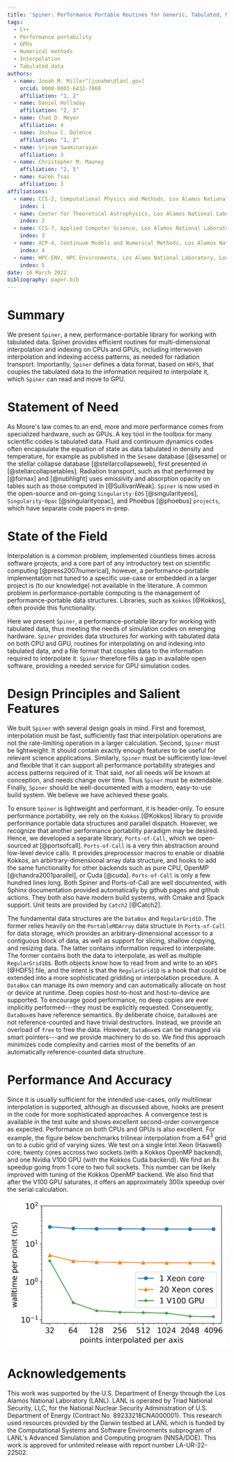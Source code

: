 ```yaml
---
title: 'Spiner: Performance Portable Routines for Generic, Tabulated, Multi-Dimensional Data'
tags:
  - C++
  - Performance portability
  - GPUs
  - Numerical methods
  - Interpolation
  - Tabulated data
authors:
  - name: Jonah M. Miller^[jonahm\@lanl.gov]
    orcid: 0000-0001-6432-7860
    affiliation: "1, 2"
  - name: Daniel Holladay
    affiliation: "2, 3"
  - name: Chad D. Meyer
    affiliation: 4
  - name: Joshua C. Dolence
    affiliation: "1, 2"
  - name: Sriram Swaminarayan
    affiliation: 3
  - name: Christopher M. Mauney
    affiliation: "2, 5"
  - name: Karen Tsai
    affiliation: 3
affiliations:
  - name: CCS-2, Computational Physics and Methods, Los Alamos National Laboratory, Los Alamos, NM
    index: 1
  - name: Center for Theoretical Astrophysics, Los Alamos National Laboratory, Los Alamos, NM
    index: 2
  - name: CCS-7, Applied Computer Science, Los Alamos National Laboratory, Los ALamos, NM
    index: 3
  - name: XCP-4, Continuum Models and Numerical Methods, Los Alamos National Laboratory, Los ALamos, NM
    index: 4
  - name: HPC-ENV, HPC Environments, Los Alamo National Laboratory, Los Alamos, NM
    index: 5
date: 16 March 2022
bibliography: paper.bib
---
```


# Summary

We present `Spiner`, a new, performance-portable library for working
with tabulated data. Spiner provides efficient routines for
multi-dimensional interpolation and indexing on CPUs and GPUs,
including interwoven interpolation and indexing access patterns, as
needed for radiation transport. Importantly, `Spiner` defines a data
format, based on `HDF5`, that couples the tabulated data to the
information required to interpolate it, which `Spiner` can read and move
to GPU.

# Statement of Need

As Moore's law comes to an end, more and more performance comes from
specialized hardware, such as GPUs. A key tool in the toolbox for many
scientific codes is tabulated data. Fluid and continuum dynamics codes
often encapsulate the equation of state as data tabulated in density
and temperature, for example as published in the `Sesame` database
[@sesame] or the stellar collapse database [@stellarcollapseweb],
first presented in [@stellarcollapsetables]. Radiation transport, such
as that performed by [@fornax] and [@nubhlight] uses emissivity and
absorption opacity on tables such as those computed in
[@SullivanWeak]. `Spiner` is now used in the open-source and on-going
`Singularity-EOS` [@singularityeos], `Singularity-Opac`
[@singularityopac], and Phoebus [@phoebus] `projects`, which have
separate code papers in-prep.

# State of the Field

Interpolation is a common problem, implemented countless times across
software projects, and a core part of any introductory text on
scientific computing [@press2007numerical], however, a
performance-portable implementation not tuned to a specific use-case
or embedded in a larger project is (to our knowledge) not available in
the literature. A common problem in performance-portable computing is
the management of performance-portable data structures. Libraries,
such as `Kokkos` [@Kokkos], often provide this functionality.

Here we present `Spiner`, a performance-portable library for working
with tabulated data, thus meeting the needs of simulation codes on
emerging hardware. `Spiner` provides data structures for working with
tabulated data on both CPU and GPU, routines for interpolating on and
indexing into tabulated data, and a file format that couples data to
the information required to interpolate it. `Spiner` therefore fills a
gap in available open software, providing a needed service for GPU
simulation codes.

# Design Principles and Salient Features

We built `Spiner` with several design goals in mind. First and
foremost, interpolation must be fast, sufficiently fast that
interpolation operations are not the rate-limiting operation in a
larger calculation. Second, `Spiner` must be lightweight. It should
contain exactly enough features to be useful for relevant science
applications. Similarly, `Spiner` must be sufficiently low-level and
flexible that it can support all performance portability strategies
and access patterns required of it. That said, not all needs will be
known at conception, and needs change over time. Thus `Spiner` must be
extendable. Finally, `Spiner` should be well-documented with a modern,
easy-to-use build system. We believe we have achieved these goals.

To ensure `Spiner` is lightweight and performant, it is
header-only. To ensure performance portability, we rely on the
`Kokkos` [@Kokkos] library to provide performance portable data
structures and parallel dispatch. However, we recognize that another
performance portability paradigm may be desired. Hence, we developed a
separate library, `Ports-of-Call`, which we open-sourced at
[@portsofcall]. `Ports-of-Call` is a very thin abstraction around
low-level device calls. It provides preprocessor macros to enable or
disable Kokkos, an arbirtrary-dimensional array data structure, and
hooks to add the same functionality for other backends such as pure
CPU, OpenMP [@chandra2001parallel], or Cuda [@cuda]. `Ports-of-Call`
is only a few hundred lines long. Both Spiner and Ports-of-Call are
well documented, with Sphinx documentation provided automatically by
github pages and github actions. They both also have modern build
systems, with Cmake and Spack support. Unit tests are provided by
`Catch2` [@Catch2].

The fundamental data structures are the `DataBox` and
`RegularGrid1D`. The former relies heavily on the `PortableMDArray`
data structure in `Ports-of-Call` for data storage, which provides an
arbitrary-dimensional accessor to a contiguous block of data, as well
as support for slicing, shallow copying, and resizing data. The latter
contains information required to interpolate. The former contains both
the data to interpolate, as well as multiple `RegularGrid1D`s. Both
objects know how to read from and write to an `HDF5` [@HDF5] file, and
the intent is that the `RegularGrid1D` is a hook that could be
extended into a more sophisticated gridding or interpolation
procedure. A `DataBox` can manage its own memory and can automatically
allocate on host or device at runtime. Deep copies host-to-host and
host-to-device are supported. To encourage good performance, no deep
copies are ever implicitly performed---they must be explicitly
requested. Consequently, `DataBox`es have reference semantics. By
deliberate choice, `DataBox`es are not reference-counted and have
trivial destructors. Instead, we provide an overload of `free` to free
the data. However, `DataBox`es can be managed via smart pointers---and
we provide machinery to do so. We find this approach minimizes code
complexity and carries most of the benefits of an automatically
reference-counted data structure.

# Performance And Accuracy

Since it is usually sufficient for the intended use-cases, only
multilinear interpolation is supported, although as discussed above,
hooks are present in the code for more sophisticated approaches. A
convergence test is available in the test suite and shows excellent
second-order convergence as expected. Performance on both CPUs and
GPUs is also excellent. For example, the figure below benchmarks
trilinear interpolation from a $64^3$ grid on to a cubic grid of
varying sizes. We test on a single Intel Xeon (Haswell) core, twenty
cores accross two sockets (with a Kokkos OpenMP backend), and one
Nvidia V100 GPU (with the Kokkos Cuda backend). We find an 8x speedup
going from 1 core to two full sockets. This number can be likely
improved with tuning of the Kokkos OpenMP backend. We also find that
after the V100 GPU saturates, it offers an approximately 300x speedup
over the serial calculation.

![Performance of trilinear interpolation on one Haswell core, twenty Haswell cores, and a V100 GPU. Smaller is better. The rightmost point is over 68 billion interpolation operations.](spiner_interpolation_benchmark.png)

# Acknowledgements

This work was supported by the U.S. Department of Energy through the
Los Alamos National Laboratory (LANL). LANL is operated by Triad
National Security, LLC, for the National Nuclear Security
Administration of U.S. Department of Energy (Contract
No. 89233218CNA000001). This research used resources provided by the
Darwin testbed at LANL which is funded by the Computational Systems
and Software Environments subprogram of LANL's Advanced Simulation and
Computing program (NNSA/DOE). This work is approved for unlimited
release with report number LA-UR-22-22502.